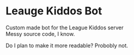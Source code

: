 # Leauge Kiddos Bot
Custom made bot for the League Kiddos server  
Messy source code, I know.  

Do I plan to make it more readable?
Probobly not.
